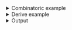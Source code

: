 <details><summary>Combinatoric example</summary>

```no_run
#[derive(Debug, Clone)]
pub struct Options {
    number: u32,
}

pub fn options() -> OptionParser<Options> {
    let number = long("number")
        .help(
            &[
                ("Very", Style::Emphasis),
                (" important argument", Style::Text),
            ][..],
        )
        .argument::<u32>("N");
    construct!(Options { number }).to_options()
}
```

</details>
<details><summary>Derive example</summary>

```no_run

const ARG: &[(&str, Style)] = &[
    ("Very", Style::Emphasis),
    (" important argument", Style::Text),
];

#[derive(Debug, Clone, Bpaf)]
#[bpaf(options)]
pub struct Options {
    #[bpaf(argument("N"), help(ARG))]
    number: u32,
}
```

</details>
<details><summary>Output</summary>


<div class='bpaf-doc'>
$ app --help<br>
<p><b>Usage</b>: <tt><b>app</b></tt> <tt><b>--number</b></tt>=<tt><i>N</i></tt></p><p><div>
<b>Available options:</b></div><dl><dt><tt><b>    --number</b></tt>=<tt><i>N</i></tt></dt>
<dd><b>Very</b> important argument</dd>
<dt><tt><b>-h</b></tt>, <tt><b>--help</b></tt></dt>
<dd>Prints help information</dd>
</dl>
</p>
<style>
div.bpaf-doc {
    padding: 14px;
    background-color:var(--code-block-background-color);
    font-family: mono;
    margin-bottom: 0.75em;
}
div.bpaf-doc dt { margin-left: 1em; }
div.bpaf-doc dd { margin-left: 3em; }
div.bpaf-doc dl { margin-top: 0; padding-left: 1em; }
div.bpaf-doc  { padding-left: 1em; }
</style>
</div>

</details>